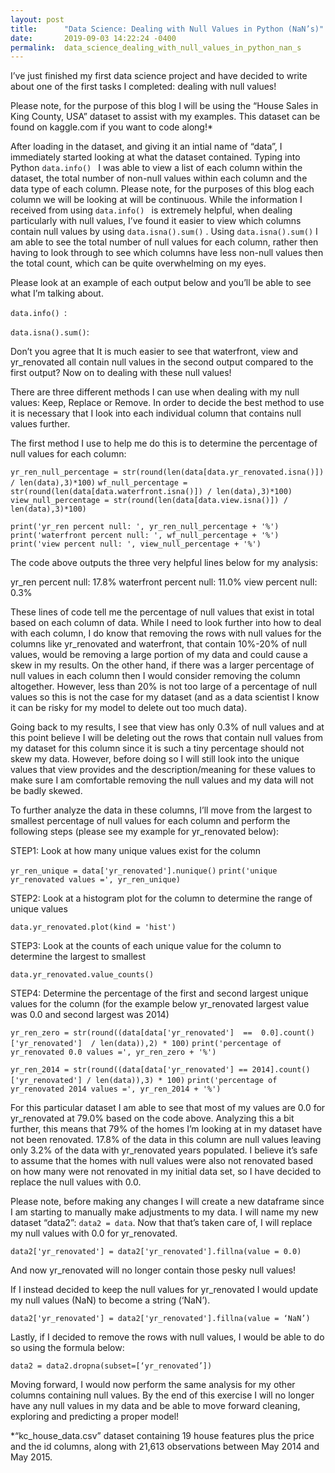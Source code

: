 ```yaml
---
layout: post
title:      "Data Science: Dealing with Null Values in Python (NaN’s)"
date:       2019-09-03 14:22:24 -0400
permalink:  data_science_dealing_with_null_values_in_python_nan_s
---
```



I’ve just finished my first data science project and have decided to write about one of the first tasks I completed: dealing with null values!

Please note, for the purpose of this blog I will be using the “House Sales in King County, USA” dataset to assist with my examples.  This dataset can be found on kaggle.com if you want to code along!* 

After loading in the dataset, and giving it an intial name of  “data”, I immediately started looking at what the dataset contained.  Typing into Python ```data.info() ``` I was able to view a list of each column within the dataset, the total number of non-null values within each column and the data type of each column.  Please note, for the purposes of this blog each column we will be looking at will be continuous.  While the information I received from using ```data.info() ``` is extremely helpful, when dealing particularly with null values, I’ve found it easier to view which columns contain null values by using ```data.isna().sum()``` .  Using  ```data.isna().sum()``` I am able to see the total number of null values for each column, rather then having to look through to see which columns have less non-null values then the total count, which can be quite overwhelming on my eyes.    

Please look at an example of each output below and you’ll be able to see what I’m talking about.  

```data.info() ```:

 
<blockquote class="imgur-embed-pub" lang="en" data-id="a/ySJz5cr" data-context="false" ><a href="//imgur.com/a/ySJz5cr"></a></blockquote><script async src="//s.imgur.com/min/embed.js" charset="utf-8"></script>

```data.isna().sum()```:

<blockquote class="imgur-embed-pub" lang="en" data-id="a/Vy3RCKZ" data-context="false" ><a href="//imgur.com/a/Vy3RCKZ"></a></blockquote><script async src="//s.imgur.com/min/embed.js" charset="utf-8"></script>

Don’t you agree that It is much easier to see that waterfront, view and yr_renovated all contain null values in the second output compared to the first output?  Now on to dealing with these null values!

There are three different methods I can use when dealing with my null values: Keep, Replace or Remove.  In order to decide the best method to use it is necessary that I look into each individual column that contains null values further.  

The first method I use to help me do this is to determine the percentage of null values for each column:  

```yr_ren_null_percentage = str(round(len(data[data.yr_renovated.isna()]) / len(data),3)*100)```
```wf_null_percentage = str(round(len(data[data.waterfront.isna()]) / len(data),3)*100)```
```view_null_percentage = str(round(len(data[data.view.isna()]) / len(data),3)*100)```

```print('yr_ren percent null: ', yr_ren_null_percentage + '%')```
```print('waterfront percent null: ', wf_null_percentage + '%')```
```print('view percent null: ', view_null_percentage + '%')```

The code above outputs the three very helpful lines below for my analysis:

yr_ren percent null:  17.8%
waterfront percent null:  11.0%
view percent null:  0.3%

These lines of code tell me the percentage of null values that exist in total based on each column of data.  While I need to look further into how to deal with each column, I do know that removing the rows with null values for the columns like yr_renovated and waterfront, that contain 10%-20% of null values, would be removing a large portion of my data and could cause a skew in my results.  On the other hand, if there was a larger percentage of null values in each column then I would consider removing the column altogether.  However, less than 20% is not too large of a percentage of null values so this is not the case for my dataset (and as a data scientist I know it can be risky for my model to delete out too much data).   

Going back to my results, I see that view has only 0.3% of null values and at this point believe I will be deleting out the rows that contain null values from my dataset for this column since it is such a tiny percentage should not skew my data.  However, before doing so I will still look into the unique values that view provides and the description/meaning for these values to make sure I am comfortable removing the null values and my data will not be badly skewed.  

To further analyze the data in these columns, I’ll move from the largest to smallest percentage of null values for each column and perform the following steps (please see my example for yr_renovated below):

STEP1: Look at how many unique values exist for the column 

```yr_ren_unique = data['yr_renovated'].nunique()```
```print('unique yr_renovated values =', yr_ren_unique) ```

STEP2: Look at a histogram plot for the column to determine the range of unique values 

```data.yr_renovated.plot(kind = 'hist')```

STEP3: Look at the counts of each unique value for the column to determine the largest to smallest

```data.yr_renovated.value_counts()```

STEP4: Determine the percentage of the first and second largest unique values for the column (for the example below yr_renovated largest value was 0.0 and second largest was 2014)

```yr_ren_zero = str(round((data[data['yr_renovated']  ==  0.0].count()['yr_renovated']  / len(data)),2) * 100)```
```print('percentage of yr_renovated 0.0 values =', yr_ren_zero + '%')```

```yr_ren_2014 = str(round((data[data['yr_renovated'] == 2014].count()['yr_renovated'] / len(data)),3) * 100)```
```print('percentage of yr_renovated 2014 values =', yr_ren_2014 + '%')```

For this particular dataset I am able to see that most of my values are 0.0 for yr_renovated at 79.0% based on the code above.  Analyzing this a bit further, this means that 79% of the homes I’m looking at in my dataset  have not been renovated.  17.8% of the data in this column are null values leaving only 3.2% of the data with yr_renovated years populated.  I believe it’s safe to assume that the homes with null values were also not renovated based on how many were not renovated in my initial data set, so I have decided to replace the null values with 0.0.  

Please note, before making any changes I will create a new dataframe since I am starting to manually make adjustments to my data.  I will name my new dataset  “data2”: ```data2 = data```.  Now that that’s taken care of, I will replace my null values with 0.0 for yr_renovated.

```data2['yr_renovated'] = data2['yr_renovated'].fillna(value = 0.0)```

And now yr_renovated will no longer contain those pesky null values!  

If I instead decided to keep the null values for yr_renovated I would update my null values (NaN) to become a string (‘NaN’).

```data2['yr_renovated'] = data2['yr_renovated'].fillna(value = ‘NaN’)```

Lastly, if I decided to remove the rows with null values, I would be able to do so using the formula below:

```data2 = data2.dropna(subset=[‘yr_renovated’])```

Moving forward, I would now perform the same analysis for my other columns containing null values.  By the end of this exercise I will no longer have any null values in my data and be able to move forward cleaning, exploring and predicting a proper model!






*“kc_house_data.csv” dataset containing 19 house features plus the price and the id columns, along with 21,613 observations between May 2014 and May 2015.

